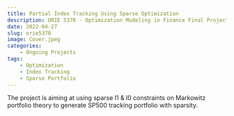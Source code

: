 ```yaml
---
title: Partial Index Tracking Using Sparse Optimization
description: ORIE 5370 - Optimization Modeling in Finance Final Project
date: 2022-04-27
slug: orie5370
image: Cover.jpeg
categories:
    - Ongoing Projects
tags:
    - Optimization
    - Index Tracking
    - Sparse Portfolio
---
```


The project is aiming at using sparse l1 & l0 constraints on Markowitz portfolio theory to generate SP500 tracking portfolio with sparsity.
